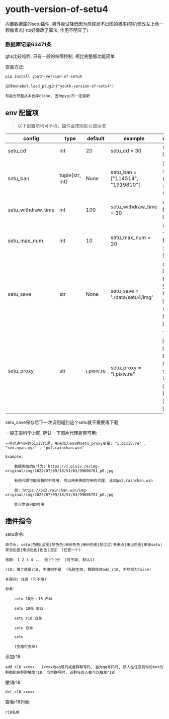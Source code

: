 # youth-version-of-setu4

内置数据库的setu插件, 另外尝试降低因为风控发不出图的概率(随机修改左上角一颗像素点) (tx好像改了算法, 作用不明显了)


### 数据库记录63471条

ghs比较纯粹, 只有一般的权限控制, 相比完整版功能简单

安装方式:
    
    pip install youth-version-of-setu4
    
    记得nonebot.load_plugin("youth-version-of-setu4")
    
    有能力尽量从本仓库clone, 因为pypi不一定最新

## env 配置项

>以下配置项均可不填，插件会按照默认值读取

|config             |type            |default|example                          |usage                 |
|-------------------|----------------|-------|---------------------------------|----------------------|
|setu_cd            |int             |20     |setu_cd = 30                     |setu的cd              |
|setu_ban           |tuple[str, int] |None   |setu_ban = ["114514", "1919810"] |禁用名单(群号或QQ号)    |
|setu_withdraw_time |int             |100    |setu_withdraw_time = 30          |setu撤回时间           |
|setu_max_num       |int             |10     |setu_max_num = 20                |setu一次性最大数量     |
|setu_save          |str             |None   |setu_save = './data/setu4/img'   |setu时候保存到本地的路径  可用绝对路径|
|setu_proxy         |str             |i.pixiv.re|setu_proxy = "i.pixiv.re" |下载图片的代理(一般我会把可用的代理设置成默认)|

setu_save保存后下一次调用碰到这个setu就不需要再下载


一般无需科学上网, 确认一下图片代理是否可用:   

    一些也许可用的pixiv代理, 用来填入env的setu_proxy变量: "i.pixiv.re" , "sex.nyan.xyz" , "px2.rainchan.win" 

    Example:

        数据库给的url为: https://i.pixiv.re/img-original/img/2022/07/09/18/51/03/99606781_p0.jpg

        有些代理可能会暂时不可用, 可以用来换成可用的代理, 比如px2.rainchan.win

        即: https://px2.rainchan.win/img-original/img/2022/07/09/18/51/03/99606781_p0.jpg

        能正常访问即可用
    
    

## 插件指令

setu命令:

    命令头: setu|色图|涩图|想色色|来份色色|来份色图|想涩涩|多来点|来点色图|来张setu|来张色图|来点色色|色色|涩涩  (任意一个)
    
    张数: 1 2 3 4 ... 张|个|份  (可不填, 默认1)
    
    r18: 填了就是r18, 不填则不是  (私聊生效, 群聊除非add_r18, 不然视为false)
    
    关键词: 任意 (可不填)
    
    参考:   
    
        setu 10张 r18 白丝
        
        setu 10张 白丝
        
        setu r18 白丝
        
        setu 白丝
        
        setu
        
        (空格可去掉)

添加r18:

    add_r18 xxxxx   (xxxx为qq号码或者群聊号码, 当为qq号码时, 该人在任意有你的bot的群都能在群聊触发r18, 当为群号时, 该群任意人都可以触发r18)

撤销r18:

    del_r18 xxxxx

查看r18列表:

    r18名单
